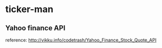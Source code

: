 # ticker-man


## Yahoo finance API

reference: http://vikku.info/codetrash/Yahoo_Finance_Stock_Quote_API 

